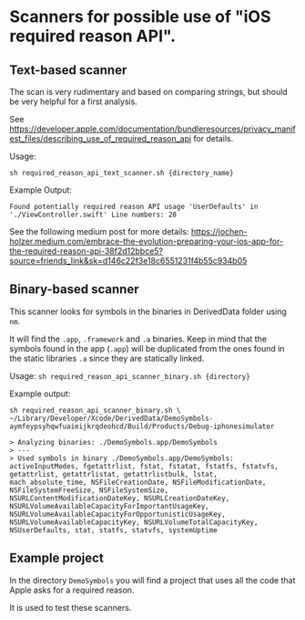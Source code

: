 # Scanners for possible use of "iOS required reason API". 

## Text-based scanner

The scan is very rudimentary and based on comparing strings, but should be very helpful for a first analysis.

See https://developer.apple.com/documentation/bundleresources/privacy_manifest_files/describing_use_of_required_reason_api for details.

Usage:

`sh required_reason_api_text_scanner.sh {directory_name}`

Example Output:

`Found potentially required reason API usage 'UserDefaults' in './ViewController.swift'
Line numbers: 28`

See the following medium post for more details: https://jochen-holzer.medium.com/embrace-the-evolution-preparing-your-ios-app-for-the-required-reason-api-38f2d12bbce5?source=friends_link&sk=d146c22f3e18c6551231f4b55c934b05

## Binary-based scanner

This scanner looks for symbols in the binaries in DerivedData folder using `nm`.

It will find the `.app`, `.framework` and `.a` binaries.
Keep in mind that the symbols found in the app (`.app`) will be duplicated from the ones found in the static libraries `.a` since they are statically linked.

Usage:
`sh required_reason_api_scanner_binary.sh {directory}`

Example output:
```
sh required_reason_api_scanner_binary.sh \
~/Library/Developer/Xcode/DerivedData/DemoSymbols-aymfeypsyhqwfuaieijkrqdeohcd/Build/Products/Debug-iphonesimulator

> Analyzing binaries: ./DemoSymbols.app/DemoSymbols
> ---
> Used symbols in binary ./DemoSymbols.app/DemoSymbols: activeInputModes, fgetattrlist, fstat, fstatat, fstatfs, fstatvfs, getattrlist, getattrlistat, getattrlistbulk, lstat, mach_absolute_time, NSFileCreationDate, NSFileModificationDate, NSFileSystemFreeSize, NSFileSystemSize, NSURLContentModificationDateKey, NSURLCreationDateKey, NSURLVolumeAvailableCapacityForImportantUsageKey, NSURLVolumeAvailableCapacityForOpportunisticUsageKey, NSURLVolumeAvailableCapacityKey, NSURLVolumeTotalCapacityKey, NSUserDefaults, stat, statfs, statvfs, systemUptime
```

## Example project

In the directory `DemoSymbols` you will find a project that uses all the code that Apple asks for a required reason.

It is used to test these scanners.
